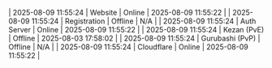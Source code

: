 | 2025-08-09 11:55:24 | Website | Online | 2025-08-09 11:55:22 |
| 2025-08-09 11:55:24 | Registration | Offline | N/A |
| 2025-08-09 11:55:24 | Auth Server | Online | 2025-08-09 11:55:22 |
| 2025-08-09 11:55:24 | Kezan (PvE) | Offline | 2025-08-03 17:58:02 |
| 2025-08-09 11:55:24 | Gurubashi (PvP) | Offline | N/A |
| 2025-08-09 11:55:24 | Cloudflare | Online | 2025-08-09 11:55:22 |
